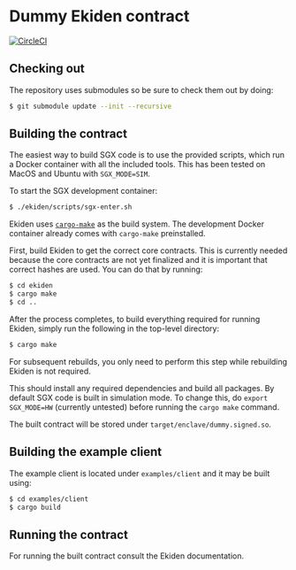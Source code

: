 # Dummy Ekiden contract

[![CircleCI](https://circleci.com/gh/ekiden/contract-dummy/tree/master.svg?style=svg)](https://circleci.com/gh/ekiden/contract-dummy/tree/master)

## Checking out

The repository uses submodules so be sure to check them out by doing:
```bash
$ git submodule update --init --recursive
```

## Building the contract

The easiest way to build SGX code is to use the provided scripts, which run a Docker
container with all the included tools. This has been tested on MacOS and Ubuntu with `SGX_MODE=SIM`.

To start the SGX development container:
```bash
$ ./ekiden/scripts/sgx-enter.sh
```

Ekiden uses [`cargo-make`](https://crates.io/crates/cargo-make) as the build system. The
development Docker container already comes with `cargo-make` preinstalled.

First, build Ekiden to get the correct core contracts. This is currently needed because
the core contracts are not yet finalized and it is important that correct hashes are used.
You can do that by running:
```bash
$ cd ekiden
$ cargo make
$ cd ..
```

After the process completes, to build everything required for running Ekiden, simply run
the following in the top-level directory:
```bash
$ cargo make
```

For subsequent rebuilds, you only need to perform this step while rebuilding Ekiden is not
required.

This should install any required dependencies and build all packages. By default SGX code is
built in simulation mode. To change this, do `export SGX_MODE=HW` (currently untested) before
running the `cargo make` command.

The built contract will be stored under `target/enclave/dummy.signed.so`.

## Building the example client

The example client is located under `examples/client` and it may be built using:
```bash
$ cd examples/client
$ cargo build
```

## Running the contract

For running the built contract consult the Ekiden documentation.
